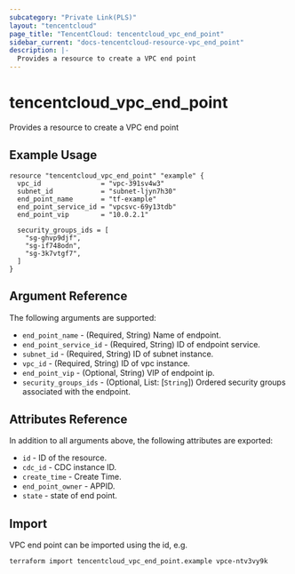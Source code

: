 ```yaml
---
subcategory: "Private Link(PLS)"
layout: "tencentcloud"
page_title: "TencentCloud: tencentcloud_vpc_end_point"
sidebar_current: "docs-tencentcloud-resource-vpc_end_point"
description: |-
  Provides a resource to create a VPC end point
---
```


# tencentcloud_vpc_end_point

Provides a resource to create a VPC end point

## Example Usage

```hcl
resource "tencentcloud_vpc_end_point" "example" {
  vpc_id               = "vpc-391sv4w3"
  subnet_id            = "subnet-ljyn7h30"
  end_point_name       = "tf-example"
  end_point_service_id = "vpcsvc-69y13tdb"
  end_point_vip        = "10.0.2.1"

  security_groups_ids = [
    "sg-ghvp9djf",
    "sg-if748odn",
    "sg-3k7vtgf7",
  ]
}
```

## Argument Reference

The following arguments are supported:

* `end_point_name` - (Required, String) Name of endpoint.
* `end_point_service_id` - (Required, String) ID of endpoint service.
* `subnet_id` - (Required, String) ID of subnet instance.
* `vpc_id` - (Required, String) ID of vpc instance.
* `end_point_vip` - (Optional, String) VIP of endpoint ip.
* `security_groups_ids` - (Optional, List: [`String`]) Ordered security groups associated with the endpoint.

## Attributes Reference

In addition to all arguments above, the following attributes are exported:

* `id` - ID of the resource.
* `cdc_id` - CDC instance ID.
* `create_time` - Create Time.
* `end_point_owner` - APPID.
* `state` - state of end point.



## Import

VPC end point can be imported using the id, e.g.

```
terraform import tencentcloud_vpc_end_point.example vpce-ntv3vy9k
```

